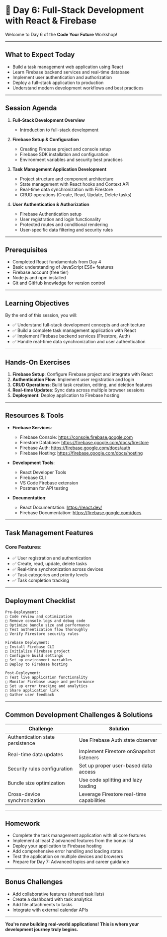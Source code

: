 # 🚀 Day 6: Full-Stack Development with React & Firebase

Welcome to Day 6 of the **Code Your Future** Workshop!

---

## What to Expect Today

- Build a task management web application using React
- Learn Firebase backend services and real-time database
- Implement user authentication and authorization
- Deploy a full-stack application to production
- Understand modern development workflows and best practices

---

## Session Agenda

1. **Full-Stack Development Overview**

   - Introduction to full-stack development

2. **Firebase Setup & Configuration**

   - Creating Firebase project and console setup
   - Firebase SDK installation and configuration
   - Environment variables and security best practices

3. **Task Management Application Development**

   - Project structure and component architecture
   - State management with React hooks and Context API
   - Real-time data synchronization with Firestore
   - CRUD operations (Create, Read, Update, Delete tasks)

4. **User Authentication & Authorization**

   - Firebase Authentication setup
   - User registration and login functionality
   - Protected routes and conditional rendering
   - User-specific data filtering and security rules

---

## Prerequisites

- Completed React fundamentals from Day 4
- Basic understanding of JavaScript ES6+ features
- Firebase account (free tier)
- Node.js and npm installed
- Git and GitHub knowledge for version control

---

## Learning Objectives

By the end of this session, you will:

- ✅ Understand full-stack development concepts and architecture
- ✅ Build a complete task management application with React
- ✅ Implement Firebase backend services (Firestore, Auth)
- ✅ Handle real-time data synchronization and user authentication

---

## Hands-On Exercises

1. **Firebase Setup**: Configure Firebase project and integrate with React
2. **Authentication Flow**: Implement user registration and login
3. **CRUD Operations**: Build task creation, editing, and deletion features
4. **Real-time Updates**: Sync data across multiple browser sessions
5. **Deployment**: Deploy application to Firebase hosting

---

## Resources & Tools

- **Firebase Services**:

  - Firebase Console: https://console.firebase.google.com
  - Firestore Database: https://firebase.google.com/docs/firestore
  - Firebase Auth: https://firebase.google.com/docs/auth
  - Firebase Hosting: https://firebase.google.com/docs/hosting

- **Development Tools**:

  - React Developer Tools
  - Firebase CLI
  - VS Code Firebase extension
  - Postman for API testing

- **Documentation**:
  - React Documentation: https://react.dev/
  - Firebase Documentation: https://firebase.google.com/docs

---

## Task Management Features

### Core Features:

- ✅ User registration and authentication
- ✅ Create, read, update, delete tasks
- ✅ Real-time synchronization across devices
- ✅ Task categories and priority levels
- ✅ Task completion tracking

---

## Deployment Checklist

```
Pre-Deployment:
□ Code review and optimization
□ Remove console.logs and debug code
□ Optimize bundle size and performance
□ Test authentication flow thoroughly
□ Verify Firestore security rules

Firebase Deployment:
□ Install Firebase CLI
□ Initialize Firebase project
□ Configure build settings
□ Set up environment variables
□ Deploy to Firebase hosting

Post-Deployment:
□ Test live application functionality
□ Monitor Firebase usage and performance
□ Set up error tracking and analytics
□ Share application link
□ Gather user feedback
```

---

## Common Development Challenges & Solutions

| Challenge                        | Solution                                  |
| -------------------------------- | ----------------------------------------- |
| Authentication state persistence | Use Firebase Auth state observer          |
| Real-time data updates           | Implement Firestore onSnapshot listeners  |
| Security rules configuration     | Set up proper user-based data access      |
| Bundle size optimization         | Use code splitting and lazy loading       |
| Cross-device synchronization     | Leverage Firestore real-time capabilities |

---

## Homework

- Complete the task management application with all core features
- Implement at least 2 advanced features from the bonus list
- Deploy your application to Firebase hosting
- Add comprehensive error handling and loading states
- Test the application on multiple devices and browsers
- Prepare for Day 7: Advanced topics and career guidance

---

## Bonus Challenges

- Add collaborative features (shared task lists)
- Create a dashboard with task analytics
- Add file attachments to tasks
- Integrate with external calendar APIs

---

**You're now building real-world applications! This is where your development journey truly begins.**
